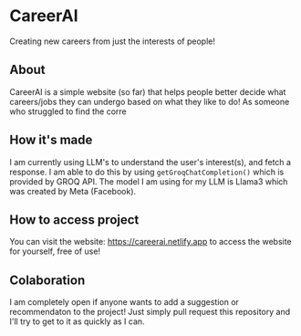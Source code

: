 # CareerAI
Creating new careers from just the interests of people!

## About
CareerAI is a simple website (so far) that helps people better decide what careers/jobs they can undergo based on what they like to do!
As someone who struggled to find the corre

## How it's made
I am currently using LLM's to understand the user's interest(s), and fetch a response.
I am able to do this by using `getGroqChatCompletion()` which is provided by GROQ API. The model I am using for my LLM is Llama3 which was created by Meta (Facebook).

## How to access project
You can visit the website: https://careerai.netlify.app to access the website for yourself, free of use!

## Colaboration
I am completely open if anyone wants to add a suggestion or recommendaton to the project! Just simply pull request this repository and I'll try to get to it as quickly as I can.
